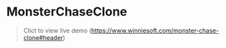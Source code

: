 # MonsterChaseClone

> Clict to view live demo
> (https://www.winniesoft.com/monster-chase-clone#header)
